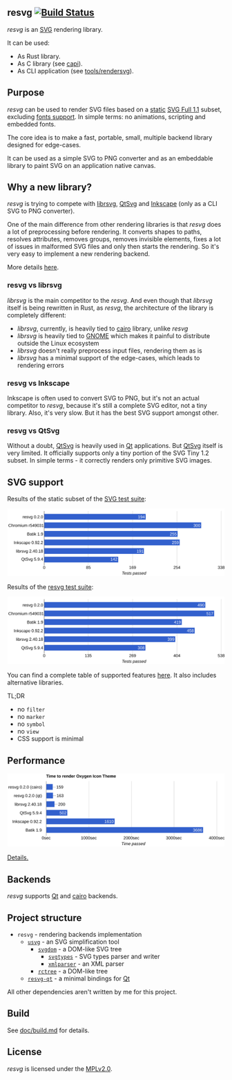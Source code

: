 ## resvg [![Build Status]](https://travis-ci.org/RazrFalcon/resvg)

[Build Status]: https://travis-ci.org/RazrFalcon/resvg.svg?branch=master

*resvg* is an [SVG](https://en.wikipedia.org/wiki/Scalable_Vector_Graphics) rendering library.

It can be used:
- As Rust library.
- As C library (see [capi](./capi)).
- As CLI application (see [tools/rendersvg](./tools/rendersvg)).

## Purpose

*resvg* can be used to render SVG files based on a
[static](http://www.w3.org/TR/SVG11/feature#SVG-static)
[SVG Full 1.1](https://www.w3.org/TR/SVG/Overview.html) subset, excluding
[fonts support](https://www.w3.org/TR/SVG11/feature#Font).
In simple terms: no animations, scripting and embedded fonts.

The core idea is to make a fast, portable, small, multiple backend library
designed for edge-cases.

It can be used as a simple SVG to PNG converter
and as an embeddable library to paint SVG on an application native canvas.

## Why a new library?

*resvg* is trying to compete with [librsvg], [QtSvg]
and [Inkscape] (only as a CLI SVG to PNG converter).

One of the main difference from other rendering libraries is that *resvg* does a lot
of preprocessing before rendering. It converts shapes to paths, resolves attributes,
removes groups, removes invisible elements, fixes a lot of issues in malformed SVG files
and only then starts the rendering. So it's very easy to implement a new rendering backend.

More details [here](https://github.com/RazrFalcon/usvg/blob/master/docs/usvg_spec.adoc).

### resvg vs librsvg

*librsvg* is the main competitor to the *resvg*. And even though that *librsvg* itself is being
rewritten in Rust, as *resvg*, the architecture of the library is completely different:

- *librsvg*, currently, is heavily tied to [cairo] library, unlike *resvg*
- *librsvg* is heavily tied to [GNOME] which makes it painful to distribute outside the Linux ecosystem
- *librsvg* doesn't really preprocess input files, rendering them as is
- *librsvg* has a minimal support of the edge-cases, which leads to rendering errors

### resvg vs Inkscape

Inkscape is often used to convert SVG to PNG, but it's not an actual competitor to *resvg*,
because it's still a complete SVG editor, not a tiny library.
Also, it's very slow.
But it has the best SVG support amongst other.

### resvg vs QtSvg

Without a doubt, [QtSvg] is heavily used in [Qt] applications.
But [QtSvg] itself is very limited. It officially supports only a tiny portion
of the SVG Tiny 1.2 subset. In simple terms - it correctly renders only primitive SVG images.

## SVG support

Results of the static subset of the [SVG test suite](https://www.w3.org/Graphics/SVG/Test/20110816/):

![Chart1](./.github/official_chart.svg)

Results of the [resvg test suite](https://github.com/RazrFalcon/resvg-test-suite):

![Chart2](./.github/chart.svg)

You can find a complete table of supported features
[here](https://razrfalcon.github.io/resvg-test-suite/svg-support-table.html).
It also includes alternative libraries.

TL;DR

- no `filter`
- no `marker`
- no `symbol`
- no `view`
- CSS support is minimal

## Performance

![Chart3](./.github/perf.svg)

[Details.](https://github.com/RazrFalcon/resvg-test-suite/blob/master/tools/perf/README.md)

## Backends

*resvg* supports [Qt] and [cairo] backends.

## Project structure

- `resvg` - rendering backends implementation
  - [`usvg`](https://github.com/RazrFalcon/usvg) - an SVG simplification tool
    - [`svgdom`](https://github.com/RazrFalcon/svgdom) - a DOM-like SVG tree
      - [`svgtypes`](https://github.com/RazrFalcon/svgtypes) - SVG types parser and writer
      - [`xmlparser`](https://github.com/RazrFalcon/xmlparser) - an XML parser
    - [`rctree`](https://github.com/RazrFalcon/rctree) - a DOM-like tree
  - [`resvg-qt`](https://github.com/RazrFalcon/resvg-qt) - a minimal bindings for [Qt]

All other dependencies aren't written by me for this project.

## Build

See [doc/build.md](doc/build.md) for details.

## License

*resvg* is licensed under the [MPLv2.0](https://www.mozilla.org/en-US/MPL/).


[Inkscape]: https://www.inkscape.org
[librsvg]: https://wiki.gnome.org/action/show/Projects/LibRsvg
[QtSvg]: https://doc.qt.io/qt-5/qtsvg-index.html

[cairo]: https://www.cairographics.org/
[Qt]: https://www.qt.io/
[Skia]: https://skia.org/

[GNOME]: https://www.gnome.org/
